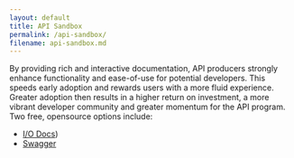 ```yaml
---
layout: default
title: API Sandbox
permalink: /api-sandbox/
filename: api-sandbox.md
---
```


By providing rich and interactive documentation, API producers strongly enhance functionality and ease-of-use for potential developers.  This speeds early adoption and rewards users with a more fluid experience.  Greater adoption then results in a higher return on investment, a more vibrant developer community and greater momentum for the API program.  Two free, opensource options include:

* [I/O Docs](https://github.com/project-open-data/iodocs))
* [Swagger](https://github.com/project-open-data/swagger-core)
